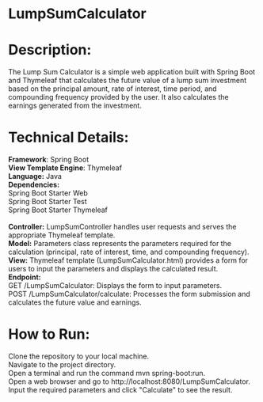 # LumpSumCalculator
# Description:
The Lump Sum Calculator is a simple web application built with Spring Boot and Thymeleaf that calculates the future value of a lump sum investment based on the principal amount, rate of interest, time period, and compounding frequency provided by the user. It also calculates the earnings generated from the investment.

# Technical Details:
**Framework**: Spring Boot <br>
**View Template Engine**: Thymeleaf<br>
**Language:** Java<br>
**Dependencies:** <br>
Spring Boot Starter Web<br>
Spring Boot Starter Test<br>
Spring Boot Starter Thymeleaf<br><br>
**Controller:** LumpSumController handles user requests and serves the appropriate Thymeleaf template.<br>
**Model:** Parameters class represents the parameters required for the calculation (principal, rate of interest, time, and compounding frequency).<br>
**View:** Thymeleaf template (LumpSumCalculator.html) provides a form for users to input the parameters and displays the calculated result.<br>
**Endpoint:** <br>
GET /LumpSumCalculator: Displays the form to input parameters.<br>
POST /LumpSumCalculator/calculate: Processes the form submission and calculates the future value and earnings.<br>

# How to Run:
Clone the repository to your local machine.<br>
Navigate to the project directory.<br>
Open a terminal and run the command mvn spring-boot:run.<br>
Open a web browser and go to http://localhost:8080/LumpSumCalculator.<br>
Input the required parameters and click "Calculate" to see the result.<br>
